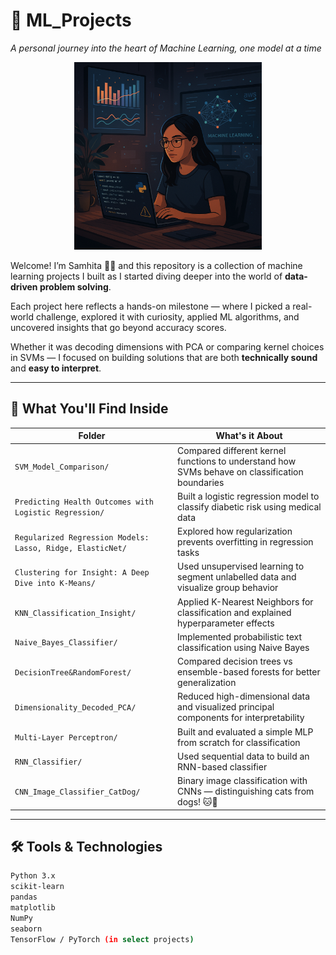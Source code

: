 # 🤖 ML_Projects  
*A personal journey into the heart of Machine Learning, one model at a time*

<p align="center">
  <img src="ChatGPT Image May 22, 2025, 10_41_38 PM.png" width="300"/>
</p>

Welcome! I’m Samhita 👩‍💻 and this repository is a collection of machine learning projects I built as I started diving deeper into the world of **data-driven problem solving**.

Each project here reflects a hands-on milestone — where I picked a real-world challenge, explored it with curiosity, applied ML algorithms, and uncovered insights that go beyond accuracy scores.

Whether it was decoding dimensions with PCA or comparing kernel choices in SVMs — I focused on building solutions that are both **technically sound** and **easy to interpret**.

---

## 🧭 What You'll Find Inside

| Folder | What's it About |
|--------|------------------|
| `SVM_Model_Comparison/` | Compared different kernel functions to understand how SVMs behave on classification boundaries |
| `Predicting Health Outcomes with Logistic Regression/` | Built a logistic regression model to classify diabetic risk using medical data |
| `Regularized Regression Models: Lasso, Ridge, ElasticNet/` | Explored how regularization prevents overfitting in regression tasks |
| `Clustering for Insight: A Deep Dive into K-Means/` | Used unsupervised learning to segment unlabelled data and visualize group behavior |
| `KNN_Classification_Insight/` | Applied K-Nearest Neighbors for classification and explained hyperparameter effects |
| `Naive_Bayes_Classifier/` | Implemented probabilistic text classification using Naive Bayes |
| `DecisionTree&RandomForest/` | Compared decision trees vs ensemble-based forests for better generalization |
| `Dimensionality_Decoded_PCA/` | Reduced high-dimensional data and visualized principal components for interpretability |
| `Multi-Layer Perceptron/` | Built and evaluated a simple MLP from scratch for classification |
| `RNN_Classifier/` | Used sequential data to build an RNN-based classifier |
| `CNN_Image_Classifier_CatDog/` | Binary image classification with CNNs — distinguishing cats from dogs! 🐱🐶 |

---

## 🛠 Tools & Technologies

```bash
Python 3.x
scikit-learn
pandas
matplotlib
NumPy
seaborn
TensorFlow / PyTorch (in select projects)
